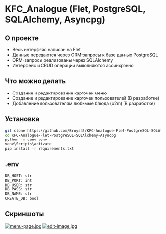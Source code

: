 # KFC_Analogue (Flet, PostgreSQL, SQLAlchemy, Asyncpg)

## О проекте
- Весь интерфейс написан на Flet
- Данные передаются через ORM-запросы к базе данных PostgreSQL
- ORM-запросы реализованы через SQLAlchemy
- Интерфейс и CRUD операции выполняются ассинхронно

## Что можно делать
- Создание и редактирование карточек меню
- Создание и редактирование карточек пользователей (В разработке)
- Добавление пользователям любимые блюда (o2m) (В разработке)

## Установка
```sh
git clone https://github.com/Broys42/KFC-Analogue-Flet-PostgreSQL-SQLAlchemy-Asyncpg.git
cd KFC-Analogue-Flet-PostgreSQL-SQLAlchemy-Asyncpg
python -m venv venv
venv\Scripts\activate
pip install -r requirements.txt
```

## .env
```sh
DB_HOST: str
DB_PORT: int
DB_USER: str
DB_PASS: str
DB_NAME: str
CREATE_DB: bool
```

## Скриншоты
[![menu-page.jpg](https://i.postimg.cc/Kvgzj639/menu-page.jpg)](https://postimg.cc/yksBrrP9)
[![edit-image.jpg](https://i.postimg.cc/HLjsGFm4/edit-image.jpg)](https://postimg.cc/qtVdybzz)
